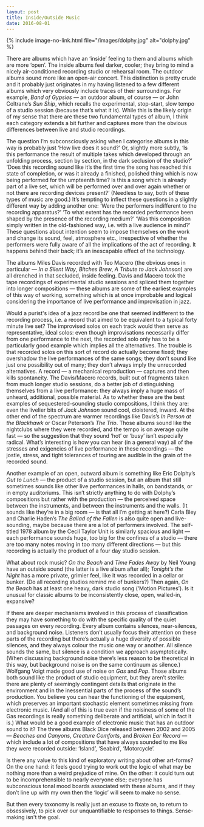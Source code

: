 ```yaml
---
layout: post
title: Inside/Outside Music
date: 2016-08-01
---
```

{% include image-no-link.html file="/images/dolphy.jpg" alt="dolphy.jpg" %}

There are albums which have an ‘inside’ feeling to them and albums which are more ‘open’. The inside albums feel darker, cooler; they bring to mind a nicely air-conditioned recording studio or rehearsal room. The outdoor albums sound more like an open-air concert. This distinction is pretty crude and it probably just originates in my having listened to a few different albums which very obviously include traces of their surroundings. For example, *Band of Gypsies* — an outdoor album, of course  — or John Coltrane’s *Sun Ship*, which recalls the experimental, stop-start, slow tempo of a studio session (because that’s what it is). While this is the likely origin of my sense that there are these two fundamental types of album, I think each category extends a bit further and captures more than the obvious differences between live and studio recordings.

The question I’m subconsciously asking when I categorise albums in this way is probably just ‘How live does it sound?’ Or, slightly more subtly, ‘Is this performance the result of multiple takes which developed through an unfolding process, section by section, in the dark seclusion of the studio?’ ‘Does this recording sound like it’s the first time the song has reached this state of completion, or was it already a finished, polished thing which is now being performed for the umpteenth time? Is this a song which is already part of a live set, which will be performed over and over again whether or not there are recording devices present?’ (Needless to say, both of these types of music are good.) It’s tempting to inflect these questions in a slightly different way by adding another one: ‘Were the performers indifferent to the recording apparatus?’ ‘To what extent has the recorded performance been shaped by the presence of the recording medium?’ ‘Was this composition simply written in the old-fashioned way, i.e. with a live audience in mind?’ These questions about intention seem to impose themselves on the work and change its sound, feel, atmosphere etc., irrespective of whether the performers were fully aware of all the implications of the act of recording. It happens behind their back; it’s an inescapable effect of the technology.

The albums Miles Davis recorded with Teo Macero (the obvious ones in particular — *In a Silent Way*, *Bitches Brew*, *A Tribute to Jack Johnson*) are all drenched in that secluded, inside feeling. Davis and Macero took the tape recordings of experimental studio sessions and spliced them together into longer compositions — these albums are some of the earliest examples of this way of working, something which is at once improbable and logical considering the importance of live performance and improvisation in jazz.

Would a purist's idea of a jazz record be one that seemed indifferent to the recording process, i.e. a record that aimed to be equivalent to a typical forty minute live set? The improvised solos on each track would then serve as representative, ideal solos: even though improvisations necessarily differ from one performance to the next, the recorded solo only has to be a particularly good example which implies all the alternatives. The trouble is that recorded solos on this sort of record do actually become fixed; they overshadow the live performances of the same songs; they don’t sound like just one possibility out of many; they don’t always imply the unrecorded alternatives. A record — a mechanical reproduction — captures and then kills spontaneity. The Davis/Macero records, built out of fragments taken from much longer studio sessions, do a better job of distinguishing themselves from a live performance: they always imply a huge mass of unheard, additional, possible material. As to whether these are the best examples of sequestered-sounding studio compositions, I think they are: even the livelier bits of *Jack Johnson* sound cool, cloistered, inward. At the other end of the spectrum are warmer recordings like Davis’s *In Person at the Blackhawk* or Oscar Peterson’s *The Trio*. Those albums sound like the nightclubs where they were recorded, and the tempo is on average quite fast — so the suggestion that they sound ‘hot’ or ‘busy’ isn’t especially radical. What’s interesting is how you can hear (in a general way) all of the stresses and exigencies of live performance in these recordings — the jostle, stress, and tight tolerances of touring are audible in the grain of the recorded sound.

Another example of an open, outward album is something like Eric Dolphy’s *Out to Lunch* — the product of a studio session, but an album that still sometimes sounds like other live performances in halls, on bandstands, or in empty auditoriums. This isn’t strictly anything to do with Dolphy’s compositions but rather with the production — the perceived space between the instruments, and between the instruments and the walls. (It sounds like they’re in a big room — is that all I’m getting at here?) Carla Bley and Charlie Haden’s *The Ballad of the Fallen* is also quite open and live-sounding, maybe because there are a lot of performers involved. The self-titled 1978 album by the Cecil Taylor Unit is similarly spacious and light — each performance sounds huge, too big for the confines of a studio — there are too many notes moving in too many different directions — but this recording is actually the product of a four day studio session.

What about rock music? *On the Beach* and *Time Fades Away* by Neil Young have an outside sound (the latter is a live album after all); *Tonight’s the Night* has a more private, grimier feel, like it was recorded in a cellar or bunker. (Do all recording studios remind me of bunkers?) Then again, *On the Beach* has at least one heavy, dark studio song (‘Motion Pictures’). Is it unusual for classic albums to be inconsistently close, open, walled-in, expansive?

If there are deeper mechanisms involved in this process of classification they may have something to do with the specific quality of the quiet passages on every recording. Every album contains silences, near-silences, and background noise. Listeners don’t usually focus their attention on these parts of the recording but there’s actually a huge diversity of possible silences, and they always colour the music one way or another. All silence sounds the same, but silence is a condition we approach asymptotically. (When discussing background noise there’s less reason to be theoretical in this way, but background noise is on the same continuum as silence.) Wolfgang Voigt made good use of noise on *Gas* and *Pop*. Those albums both sound like the product of studio equipment, but they aren’t sterile: there are plenty of seemingly contingent details that originate in the environment and in the inessential parts of the process of the sound’s production. You believe you can hear the functioning of the equipment, which preserves an important stochastic element sometimes missing from electronic music. (And all of this is true even if the noisiness of some of the Gas recordings is really something deliberate and artificial, which in fact it is.) What would be a good example of electronic music that has an outdoor sound to it? The three albums Black Dice released between 2002 and 2005 — *Beaches and Canyons*, *Creature Comforts*, and *Broken Ear Record* — which include a lot of compositions that have always sounded to me like they were recorded outside: ‘Island’, ‘Seabird’, ‘Motorcycle’.

Is there any value to this kind of exploratory writing about other art-forms? On the one hand: it feels good trying to work out the logic of what may be nothing more than a weird prejudice of mine. On the other: it could turn out to be incomprehensible to nearly everyone else; everyone has subconscious tonal mood boards associated with these albums, and if they don’t line up with my own then the ‘logic’ will seem to make no sense.

But then every taxonomy is really just an excuse to fixate on, to return to obsessively, to pick over our unquantifiable to responses to things. Sense-making isn't the goal.